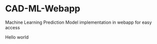 # CAD-ML-Webapp
Machine Learning Prediction Model implementation in webapp for easy access

Hello world